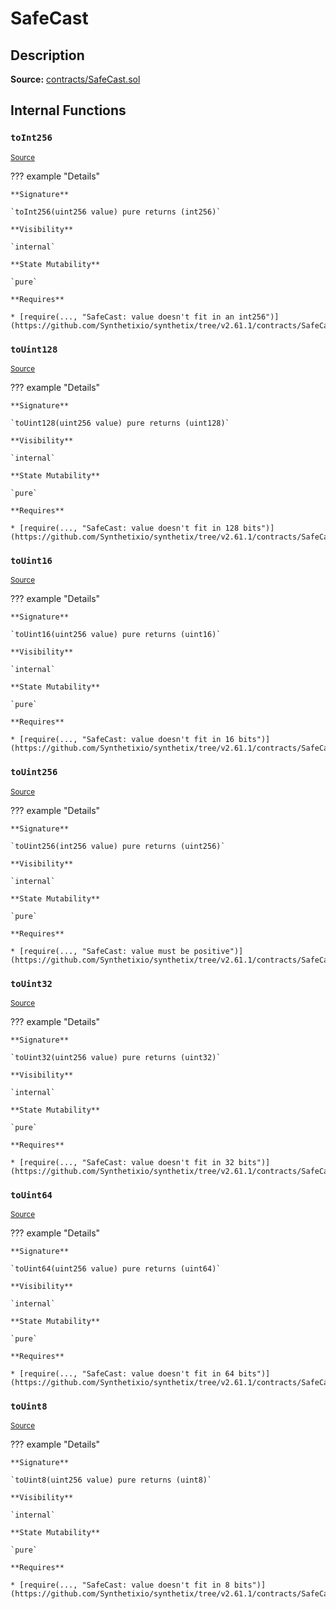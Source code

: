 # SafeCast

## Description

**Source:** [contracts/SafeCast.sol](https://github.com/Synthetixio/synthetix/tree/v2.61.1/contracts/SafeCast.sol)

## Internal Functions

### `toInt256`

<sub>[Source](https://github.com/Synthetixio/synthetix/tree/v2.61.1/contracts/SafeCast.sol#L115)</sub>

??? example "Details"

    **Signature**

    `toInt256(uint256 value) pure returns (int256)`

    **Visibility**

    `internal`

    **State Mutability**

    `pure`

    **Requires**

    * [require(..., "SafeCast: value doesn't fit in an int256")](https://github.com/Synthetixio/synthetix/tree/v2.61.1/contracts/SafeCast.sol#L116)

### `toUint128`

<sub>[Source](https://github.com/Synthetixio/synthetix/tree/v2.61.1/contracts/SafeCast.sol#L31)</sub>

??? example "Details"

    **Signature**

    `toUint128(uint256 value) pure returns (uint128)`

    **Visibility**

    `internal`

    **State Mutability**

    `pure`

    **Requires**

    * [require(..., "SafeCast: value doesn't fit in 128 bits")](https://github.com/Synthetixio/synthetix/tree/v2.61.1/contracts/SafeCast.sol#L32)

### `toUint16`

<sub>[Source](https://github.com/Synthetixio/synthetix/tree/v2.61.1/contracts/SafeCast.sol#L76)</sub>

??? example "Details"

    **Signature**

    `toUint16(uint256 value) pure returns (uint16)`

    **Visibility**

    `internal`

    **State Mutability**

    `pure`

    **Requires**

    * [require(..., "SafeCast: value doesn't fit in 16 bits")](https://github.com/Synthetixio/synthetix/tree/v2.61.1/contracts/SafeCast.sol#L77)

### `toUint256`

<sub>[Source](https://github.com/Synthetixio/synthetix/tree/v2.61.1/contracts/SafeCast.sol#L103)</sub>

??? example "Details"

    **Signature**

    `toUint256(int256 value) pure returns (uint256)`

    **Visibility**

    `internal`

    **State Mutability**

    `pure`

    **Requires**

    * [require(..., "SafeCast: value must be positive")](https://github.com/Synthetixio/synthetix/tree/v2.61.1/contracts/SafeCast.sol#L104)

### `toUint32`

<sub>[Source](https://github.com/Synthetixio/synthetix/tree/v2.61.1/contracts/SafeCast.sol#L61)</sub>

??? example "Details"

    **Signature**

    `toUint32(uint256 value) pure returns (uint32)`

    **Visibility**

    `internal`

    **State Mutability**

    `pure`

    **Requires**

    * [require(..., "SafeCast: value doesn't fit in 32 bits")](https://github.com/Synthetixio/synthetix/tree/v2.61.1/contracts/SafeCast.sol#L62)

### `toUint64`

<sub>[Source](https://github.com/Synthetixio/synthetix/tree/v2.61.1/contracts/SafeCast.sol#L46)</sub>

??? example "Details"

    **Signature**

    `toUint64(uint256 value) pure returns (uint64)`

    **Visibility**

    `internal`

    **State Mutability**

    `pure`

    **Requires**

    * [require(..., "SafeCast: value doesn't fit in 64 bits")](https://github.com/Synthetixio/synthetix/tree/v2.61.1/contracts/SafeCast.sol#L47)

### `toUint8`

<sub>[Source](https://github.com/Synthetixio/synthetix/tree/v2.61.1/contracts/SafeCast.sol#L91)</sub>

??? example "Details"

    **Signature**

    `toUint8(uint256 value) pure returns (uint8)`

    **Visibility**

    `internal`

    **State Mutability**

    `pure`

    **Requires**

    * [require(..., "SafeCast: value doesn't fit in 8 bits")](https://github.com/Synthetixio/synthetix/tree/v2.61.1/contracts/SafeCast.sol#L92)
